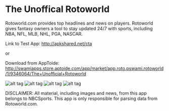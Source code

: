 # The Unoffical Rotoworld

Rotoworld.com provides top headlines and news on players. Rotoworld gives fantasy owners a tool to stay updated 24/7 with sports, including NBA, NFL, MLB, NHL, PGA, NASCAR.

Link to Test App: http://apkshared.net/cta

or 

Download from AppToide: http://swamiapps.store.aptoide.com/app/market/app.roto.pswami.rotoworld/1/9346064/The+Unofficial+Rotoworld

![alt tag](http://cdn4.aptoide.com/imgs/c/1/6/c165897e42b3bad95d8378616e3acb41_screen_384x640.png)
![alt tag](http://cdn4.aptoide.com/imgs/3/f/a/3fae92af84977ea0acbba63a9a477685_screen_384x640.png)
![alt tag](http://cdn4.aptoide.com/imgs/2/f/0/2f034ee6201b76b014c19d3206372c96_screen_384x640.png)
![alt tag](http://cdn4.aptoide.com/imgs/c/1/8/c18404a76c97964d9a70829a64a95504_screen_384x640.png)

DISCLAIMER: All material, including images and news, from this app belongs to NBCSports. This app is only responsible for parsing data from Rotoworld.com.

